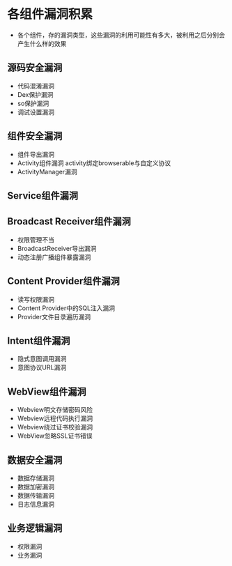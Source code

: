 # 各组件漏洞积累
* 各个组件，存的漏洞类型，这些漏洞的利用可能性有多大，被利用之后分别会产生什么样的效果

## 源码安全漏洞
* 代码混淆漏洞
* Dex保护漏洞
* so保护漏洞
* 调试设置漏洞

## 组件安全漏洞
* 组件导出漏洞
* Activity组件漏洞
	activity绑定browserable与自定义协议
* ActivityManager漏洞

## Service组件漏洞

## Broadcast Receiver组件漏洞
* 权限管理不当
* BroadcastReceiver导出漏洞
* 动态注册广播组件暴露漏洞

## Content Provider组件漏洞
* 读写权限漏洞
* Content Provider中的SQL注入漏洞
* Provider文件目录遍历漏洞

## Intent组件漏洞
* 隐式意图调用漏洞
* 意图协议URL漏洞

## WebView组件漏洞
* Webview明文存储密码风险
* Webview远程代码执行漏洞
* Webview绕过证书校验漏洞
* WebView忽略SSL证书错误

## 数据安全漏洞
* 数据存储漏洞
* 数据加密漏洞
* 数据传输漏洞
* 日志信息漏洞

## 业务逻辑漏洞
* 权限漏洞
* 业务漏洞
